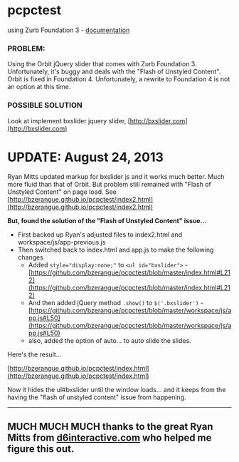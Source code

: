 pcpctest
========

using Zurb Foundation 3 - [documentation](http://foundation.zurb.com/old-docs/f3/)


### PROBLEM:

Using the Orbit jQuery slider that comes with Zurb Foundation 3. Unfortunately, it's buggy and deals with the "Flash of Unstyled Content". Orbit is fixed in Foundation 4. Unfortunately, a rewrite to Foundation 4 is not an option at this time. 

### POSSIBLE SOLUTION

Look at implement bxslider jquery slider, [http://bxslider.com](http://bxslider.com)


# UPDATE: August 24, 2013

Ryan Mitts updated markup for bxslider js and it works much better. Much more fluid than that of Orbit. But problem still remained with "Flash of Unstyled Content" on page load. See [http://bzerangue.github.io/pcpctest/index2.html](http://bzerangue.github.io/pcpctest/index2.html)

**But, found the solution of the "Flash of Unstyled Content" issue...**

- First backed up Ryan's adjusted files to index2.html and workspace/js/app-previous.js
- Then switched back to index.html and app.js to make the following changes
    - Added `style="display:none;"` to `<ul id="bxslider">` \- [https://github.com/bzerangue/pcpctest/blob/master/index.html#L212](https://github.com/bzerangue/pcpctest/blob/master/index.html#L212)
    - And then added jQuery method `.show()` to `$('.bxslider')` \- [https://github.com/bzerangue/pcpctest/blob/master/workspace/js/app.js#L50](https://github.com/bzerangue/pcpctest/blob/master/workspace/js/app.js#L50)
    - also, added the option of auto... to auto slide the slides.

Here's the result...

[http://bzerangue.github.io/pcpctest/index.html](http://bzerangue.github.io/pcpctest/index.html)

Now it hides the ul#bxslider until the window loads... and it keeps from the having the "flash of unstyled content" issue from happening. 
* * *

## MUCH MUCH MUCH thanks to the great Ryan Mitts from [d6interactive.com](http://www.d6interactive.com) who helped me figure this out. 
